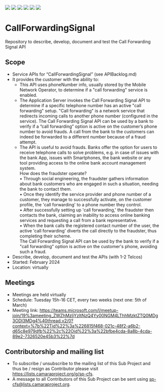 <a href="https://github.com/camaraproject/CallForwardingSignal/commits/" title="Last Commit"><img src="https://img.shields.io/github/last-commit/camaraproject/CallForwardingSignal?style=plastic"></a>
<a href="https://github.com/camaraproject/CallForwardingSignal/issues" title="Open Issues"><img src="https://img.shields.io/github/issues/camaraproject/CallForwardingSignal?style=plastic"></a>
<a href="https://github.com/camaraproject/CallForwardingSignal/pulls" title="Open Pull Requests"><img src="https://img.shields.io/github/issues-pr/camaraproject/CallForwardingSignal?style=plastic"></a>
<a href="https://github.com/camaraproject/CallForwardingSignal/graphs/contributors" title="Contributors"><img src="https://img.shields.io/github/contributors/camaraproject/CallForwardingSignal?style=plastic"></a>
<a href="https://github.com/camaraproject/CallForwardingSignal" title="Repo Size"><img src="https://img.shields.io/github/repo-size/camaraproject/CallForwardingSignal?style=plastic"></a>
<a href="https://github.com/camaraproject/CallForwardingSignal/blob/main/LICENSE" title="License"><img src="https://img.shields.io/badge/License-Apache%202.0-green.svg?style=plastic"></a>

# CallForwardingSignal
Repository to describe, develop, document and test the Call Forwarding Signal API

## Scope
* Service APIs for “CallForwardingSignal” (see APIBacklog.md)  
* It provides the customer with the ability to:  
  * This API uses phoneNumber info, usually stored by the Mobile Network Operator, to determine if a "call forwarding" service is enabled.
  * The Application Server invokes the Call Forwarding Signal API to determine if a specific telephone number has an active "call forwarding" setup. "Call forwarding" is a network service that redirects incoming calls to another phone number (configured in the service). The Call Forwarding Signal API can be used by a bank to verify if a “call forwarding” option is active on the customer’s phone number to avoid frauds. A call from the bank to the customers can indeed be forwarded to a different number because of a fraud attempt.
  * The API is useful to avoid frauds. Banks offer the option for users to receive telephone calls to solve problems, e.g. in case of issues with the bank App, issues with Smartphones, the bank website or any tool providing access to the online bank account management system.<br>How does the fraudster operate?<br>• Through social engineering, the fraudster gathers information about bank customers who are engaged in such a situation, needing the bank to contact them.<br>• Once they identify the service provider and phone number of a customer, they manage to successfully activate, on the customer profile, the 'call forwarding' to a phone number they control.<br>• After successfully setting up 'call forwarding,' the fraudster then contacts the bank, claiming an inability to access online banking services and requesting a call from a bank representative. <br>• When the bank calls the registered contact number of the user, the active 'call forwarding' diverts the call directly to the fraudster, thus completing their scheme.<br> The Call Forwarding Signal API can be used by the bank to verify if a "call forwarding" option is active on the customer's phone, avoiding such a fraud.
* Describe, develop, document and test the APIs (with 1-2 Telcos)  
* Started: February 2024
* Location: virtually  

## Meetings
* Meetings are held virtually
* Schedule: Tuesday 15h-16 CET, every two weeks (next one: 5th of March)
* Meeting link: https://teams.microsoft.com/l/meetup-join/19%3ameeting_ZWZhMzljYzItNzQ4Yy00NGM4LThhMzktZTQ0MDg3ODI3MDg4%40thread.v2/0?context=%7b%22Tid%22%3a%226815f468-021c-48f2-a6b2-d65c8e979dfb%22%2c%22Oid%22%3a%22bfbe4cda-8a8b-4cda-89e2-7326520e45b3%22%7d

## Contributorship and mailing list
* To subscribe / unsubscribe to the mailing list of this Sub Project and thus be / resign as Contributor please visit <https://lists.camaraproject.org/g/sp-cfs>.
* A message to all Contributors of this Sub Project can be sent using <sp-cfs@lists.camaraproject.org>.
